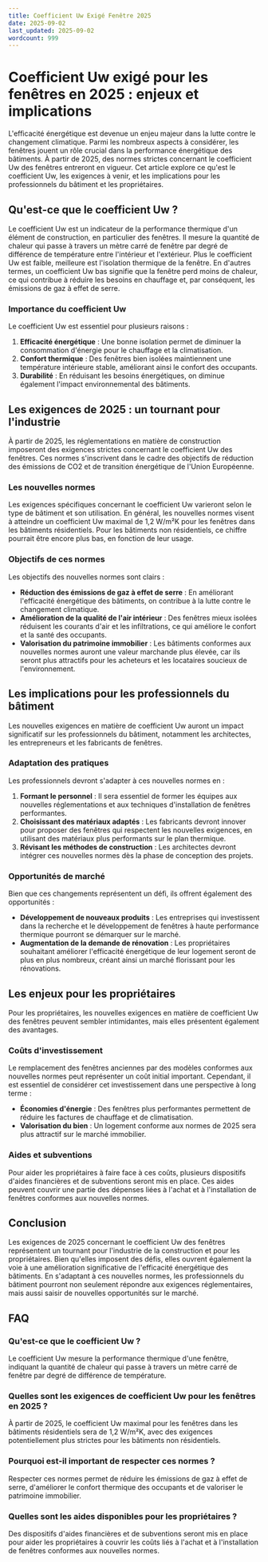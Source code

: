 ```yaml
---
title: Coefficient Uw Exigé Fenêtre 2025
date: 2025-09-02
last_updated: 2025-09-02
wordcount: 999
---
```


# Coefficient Uw exigé pour les fenêtres en 2025 : enjeux et implications

L'efficacité énergétique est devenue un enjeu majeur dans la lutte contre le changement climatique. Parmi les nombreux aspects à considérer, les fenêtres jouent un rôle crucial dans la performance énergétique des bâtiments. À partir de 2025, des normes strictes concernant le coefficient Uw des fenêtres entreront en vigueur. Cet article explore ce qu'est le coefficient Uw, les exigences à venir, et les implications pour les professionnels du bâtiment et les propriétaires.

## Qu'est-ce que le coefficient Uw ?

Le coefficient Uw est un indicateur de la performance thermique d'un élément de construction, en particulier des fenêtres. Il mesure la quantité de chaleur qui passe à travers un mètre carré de fenêtre par degré de différence de température entre l'intérieur et l'extérieur. Plus le coefficient Uw est faible, meilleure est l'isolation thermique de la fenêtre. En d'autres termes, un coefficient Uw bas signifie que la fenêtre perd moins de chaleur, ce qui contribue à réduire les besoins en chauffage et, par conséquent, les émissions de gaz à effet de serre.

### Importance du coefficient Uw

Le coefficient Uw est essentiel pour plusieurs raisons :

1. **Efficacité énergétique** : Une bonne isolation permet de diminuer la consommation d'énergie pour le chauffage et la climatisation.
2. **Confort thermique** : Des fenêtres bien isolées maintiennent une température intérieure stable, améliorant ainsi le confort des occupants.
3. **Durabilité** : En réduisant les besoins énergétiques, on diminue également l'impact environnemental des bâtiments.

## Les exigences de 2025 : un tournant pour l'industrie

À partir de 2025, les réglementations en matière de construction imposeront des exigences strictes concernant le coefficient Uw des fenêtres. Ces normes s'inscrivent dans le cadre des objectifs de réduction des émissions de CO2 et de transition énergétique de l'Union Européenne.

### Les nouvelles normes

Les exigences spécifiques concernant le coefficient Uw varieront selon le type de bâtiment et son utilisation. En général, les nouvelles normes visent à atteindre un coefficient Uw maximal de 1,2 W/m²K pour les fenêtres dans les bâtiments résidentiels. Pour les bâtiments non résidentiels, ce chiffre pourrait être encore plus bas, en fonction de leur usage.

### Objectifs de ces normes

Les objectifs des nouvelles normes sont clairs :

- **Réduction des émissions de gaz à effet de serre** : En améliorant l'efficacité énergétique des bâtiments, on contribue à la lutte contre le changement climatique.
- **Amélioration de la qualité de l'air intérieur** : Des fenêtres mieux isolées réduisent les courants d'air et les infiltrations, ce qui améliore le confort et la santé des occupants.
- **Valorisation du patrimoine immobilier** : Les bâtiments conformes aux nouvelles normes auront une valeur marchande plus élevée, car ils seront plus attractifs pour les acheteurs et les locataires soucieux de l'environnement.

## Les implications pour les professionnels du bâtiment

Les nouvelles exigences en matière de coefficient Uw auront un impact significatif sur les professionnels du bâtiment, notamment les architectes, les entrepreneurs et les fabricants de fenêtres.

### Adaptation des pratiques

Les professionnels devront s'adapter à ces nouvelles normes en :

1. **Formant le personnel** : Il sera essentiel de former les équipes aux nouvelles réglementations et aux techniques d'installation de fenêtres performantes.
2. **Choisissant des matériaux adaptés** : Les fabricants devront innover pour proposer des fenêtres qui respectent les nouvelles exigences, en utilisant des matériaux plus performants sur le plan thermique.
3. **Révisant les méthodes de construction** : Les architectes devront intégrer ces nouvelles normes dès la phase de conception des projets.

### Opportunités de marché

Bien que ces changements représentent un défi, ils offrent également des opportunités :

- **Développement de nouveaux produits** : Les entreprises qui investissent dans la recherche et le développement de fenêtres à haute performance thermique pourront se démarquer sur le marché.
- **Augmentation de la demande de rénovation** : Les propriétaires souhaitant améliorer l'efficacité énergétique de leur logement seront de plus en plus nombreux, créant ainsi un marché florissant pour les rénovations.

## Les enjeux pour les propriétaires

Pour les propriétaires, les nouvelles exigences en matière de coefficient Uw des fenêtres peuvent sembler intimidantes, mais elles présentent également des avantages.

### Coûts d'investissement

Le remplacement des fenêtres anciennes par des modèles conformes aux nouvelles normes peut représenter un coût initial important. Cependant, il est essentiel de considérer cet investissement dans une perspective à long terme :

- **Économies d'énergie** : Des fenêtres plus performantes permettent de réduire les factures de chauffage et de climatisation.
- **Valorisation du bien** : Un logement conforme aux normes de 2025 sera plus attractif sur le marché immobilier.

### Aides et subventions

Pour aider les propriétaires à faire face à ces coûts, plusieurs dispositifs d'aides financières et de subventions seront mis en place. Ces aides peuvent couvrir une partie des dépenses liées à l'achat et à l'installation de fenêtres conformes aux nouvelles normes.

## Conclusion

Les exigences de 2025 concernant le coefficient Uw des fenêtres représentent un tournant pour l'industrie de la construction et pour les propriétaires. Bien qu'elles imposent des défis, elles ouvrent également la voie à une amélioration significative de l'efficacité énergétique des bâtiments. En s'adaptant à ces nouvelles normes, les professionnels du bâtiment pourront non seulement répondre aux exigences réglementaires, mais aussi saisir de nouvelles opportunités sur le marché.

## FAQ

### Qu'est-ce que le coefficient Uw ?

Le coefficient Uw mesure la performance thermique d'une fenêtre, indiquant la quantité de chaleur qui passe à travers un mètre carré de fenêtre par degré de différence de température.

### Quelles sont les exigences de coefficient Uw pour les fenêtres en 2025 ?

À partir de 2025, le coefficient Uw maximal pour les fenêtres dans les bâtiments résidentiels sera de 1,2 W/m²K, avec des exigences potentiellement plus strictes pour les bâtiments non résidentiels.

### Pourquoi est-il important de respecter ces normes ?

Respecter ces normes permet de réduire les émissions de gaz à effet de serre, d'améliorer le confort thermique des occupants et de valoriser le patrimoine immobilier.

### Quelles sont les aides disponibles pour les propriétaires ?

Des dispositifs d'aides financières et de subventions seront mis en place pour aider les propriétaires à couvrir les coûts liés à l'achat et à l'installation de fenêtres conformes aux nouvelles normes.